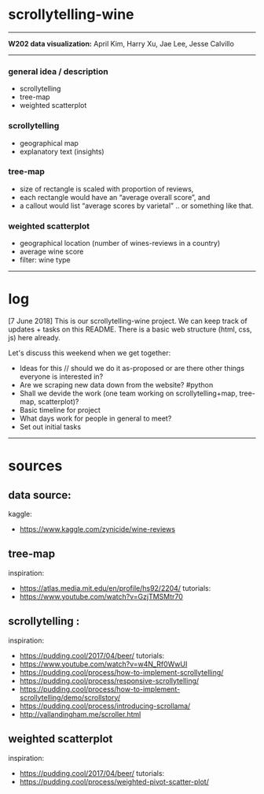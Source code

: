 # scrollytelling-wine
---

**W202 data visualization:** April Kim, Harry Xu, Jae Lee, Jesse Calvillo 

---

### general idea / description
- scrollytelling
- tree-map
- weighted scatterplot

### scrollytelling
- geographical map
- explanatory text (insights)

### tree-map
- size of rectangle is scaled with proportion of reviews,
- each rectangle would have an “average overall score”, and
- a callout would list “average scores by varietal” .. or something like that.

### weighted scatterplot
- geographical location (number of wines-reviews in a country)
- average wine score
- filter: wine type

---

# log

[7 June 2018]
  This is our scrollytelling-wine project.
  We can keep track of updates + tasks on this README.
  There is a basic web structure (html, css, js) here already.

  Let's discuss this weekend when we get together:
  - Ideas for this // should we do it as-proposed or are there other things everyone is interested in?
  - Are we scraping new data down from the website? #python
  - Shall we devide the work (one team working on scrollytelling+map, tree-map, scatterplot)?
  - Basic timeline for project
  - What days work for people in general to meet?
  - Set out initial tasks

---

# sources

## data source:
kaggle:
- https://www.kaggle.com/zynicide/wine-reviews

## tree-map
inspiration:
- https://atlas.media.mit.edu/en/profile/hs92/2204/
tutorials:
- https://www.youtube.com/watch?v=GzjTMSMtr70

## scrollytelling :
inspiration:
- https://pudding.cool/2017/04/beer/
tutorials:
- https://www.youtube.com/watch?v=w4N_Rf0WwUI
- https://pudding.cool/process/how-to-implement-scrollytelling/
- https://pudding.cool/process/responsive-scrollytelling/
- https://pudding.cool/process/how-to-implement-scrollytelling/demo/scrollstory/
- https://pudding.cool/process/introducing-scrollama/
- http://vallandingham.me/scroller.html

## weighted scatterplot
inspiration: 
- https://pudding.cool/2017/04/beer/
tutorials:
- https://pudding.cool/process/weighted-pivot-scatter-plot/

